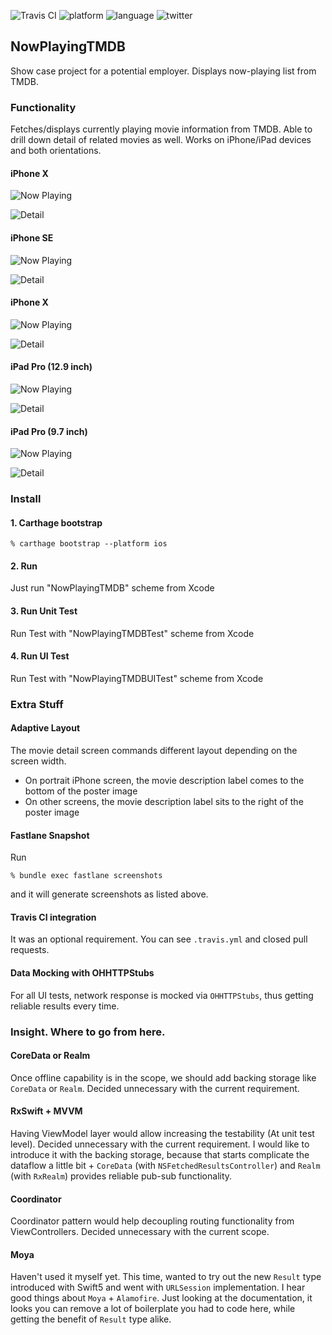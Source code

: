 ![Travis CI](https://travis-ci.com/yfujiki/NowPlayingTMDB.svg?branch=master)
![platform](https://img.shields.io/badge/platform-iOS-blue.svg)
![language](https://img.shields.io/badge/language-swift5-green.svg)
![twitter](https://img.shields.io/badge/twitter-@yfujiki-blue.svg)

## NowPlayingTMDB

Show case project for a potential employer. Displays now-playing list from TMDB.

### Functionality

Fetches/displays currently playing movie information from TMDB. Able to drill down detail of related movies as well. Works on iPhone/iPad devices and both orientations.

#### iPhone X

![Now Playing](https://raw.githubusercontent.com/yfujiki/NowPlayingTMDB/master/screenshots/en-US/iPhone%20X-1NowPlaying_framed.png)

![Detail](https://raw.githubusercontent.com/yfujiki/NowPlayingTMDB/master/screenshots/en-US/iPhone%20X-2Detail_framed.png)

#### iPhone SE

![Now Playing](https://raw.githubusercontent.com/yfujiki/NowPlayingTMDB/master/screenshots/en-US/iPhone%20SE-1NowPlaying_framed.png)

![Detail](https://raw.githubusercontent.com/yfujiki/NowPlayingTMDB/master/screenshots/en-US/iPhone%20SE-2Detail_framed.png)

#### iPhone X

![Now Playing](https://raw.githubusercontent.com/yfujiki/NowPlayingTMDB/master/screenshots/en-US/iPhone%20X-1NowPlaying_framed.png)

![Detail](https://raw.githubusercontent.com/yfujiki/NowPlayingTMDB/master/screenshots/en-US/iPhone%20X-2Detail_framed.png)

#### iPad Pro (12.9 inch)

![Now Playing](<https://raw.githubusercontent.com/yfujiki/NowPlayingTMDB/master/screenshots/en-US/iPad%20Pro%20(12.9-inch)-1NowPlaying_framed.png>)

![Detail](<https://raw.githubusercontent.com/yfujiki/NowPlayingTMDB/master/screenshots/en-US/iPad%20Pro%20(12.9-inch)-2Detail_framed.png>)

#### iPad Pro (9.7 inch)

![Now Playing](<https://raw.githubusercontent.com/yfujiki/NowPlayingTMDB/master/screenshots/en-US/iPad%20Pro%20(9.7-inch)-1NowPlaying_framed.png>)

![Detail](<https://raw.githubusercontent.com/yfujiki/NowPlayingTMDB/master/screenshots/en-US/iPad%20Pro%20(9.7-inch)-2Detail_framed.png>)

### Install

#### 1. Carthage bootstrap

```
% carthage bootstrap --platform ios
```

#### 2. Run

Just run "NowPlayingTMDB" scheme from Xcode

#### 3. Run Unit Test

Run Test with "NowPlayingTMDBTest" scheme from Xcode

#### 4. Run UI Test

Run Test with "NowPlayingTMDBUITest" scheme from Xcode

### Extra Stuff

#### Adaptive Layout

The movie detail screen commands different layout depending on the screen width.

- On portrait iPhone screen, the movie description label comes to the bottom of the poster image
- On other screens, the movie description label sits to the right of the poster image

#### Fastlane Snapshot

Run

```
% bundle exec fastlane screenshots
```

and it will generate screenshots as listed above.

#### Travis CI integration

It was an optional requirement. You can see `.travis.yml` and closed pull requests.

#### Data Mocking with OHHTTPStubs

For all UI tests, network response is mocked via `OHHTTPStubs`, thus getting reliable results every time.

### Insight. Where to go from here.

#### CoreData or Realm

Once offline capability is in the scope, we should add backing storage like `CoreData` or `Realm`. Decided unnecessary with the current requirement.

#### RxSwift + MVVM

Having ViewModel layer would allow increasing the testability (At unit test level). Decided unnecessary with the current requirement.
I would like to introduce it with the backing storage, because that starts complicate the dataflow a little bit + `CoreData` (with `NSFetchedResultsController`) and `Realm` (with `RxRealm`) provides reliable pub-sub functionality.

#### Coordinator

Coordinator pattern would help decoupling routing functionality from ViewControllers. Decided unnecessary with the current scope.

#### Moya

Haven't used it myself yet. This time, wanted to try out the new `Result` type introduced with Swift5 and went with `URLSession` implementation. I hear good things about `Moya` + `Alamofire`. Just looking at the documentation, it looks you can remove a lot of boilerplate you had to code here, while getting the benefit of `Result` type alike.
